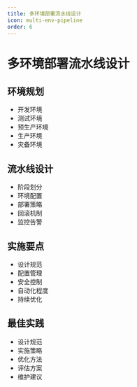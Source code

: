 ```yaml
---
title: 多环境部署流水线设计
icon: multi-env-pipeline
order: 6
---
```


# 多环境部署流水线设计

## 环境规划
- 开发环境
- 测试环境
- 预生产环境
- 生产环境
- 灾备环境

## 流水线设计
- 阶段划分
- 环境配置
- 部署策略
- 回滚机制
- 监控告警

## 实施要点
- 设计规范
- 配置管理
- 安全控制
- 自动化程度
- 持续优化

## 最佳实践
- 设计规范
- 实施策略
- 优化方法
- 评估方案
- 维护建议
